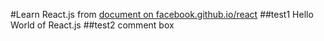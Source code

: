 #Learn React.js from [document on facebook.github.io/react](http://facebook.github.io/react/docs/getting-started.html)
##test1
Hello World of React.js
##test2
comment box